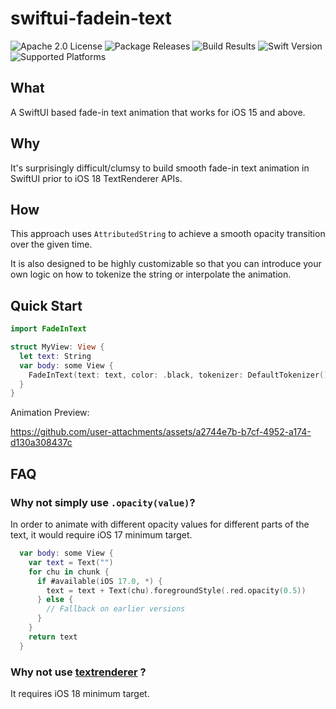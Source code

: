# swiftui-fadein-text

![Apache 2.0 License](https://img.shields.io/github/license/juyan/swiftui-fadein-text)
![Package Releases](https://img.shields.io/github/v/release/juyan/swiftui-fadein-text)
![Build Results](https://img.shields.io/github/actions/workflow/status/juyan/swiftui-fadein-text/.github/workflows/swift.yml?branch=main)
![Swift Version](https://img.shields.io/badge/swift-5.5-critical)
![Supported Platforms](https://img.shields.io/badge/platform-iOS%2015%20-lightgrey)

## What
A SwiftUI based fade-in text animation that works for iOS 15 and above.

## Why
It's surprisingly difficult/clumsy to build smooth fade-in text animation in SwiftUI prior to iOS 18 TextRenderer APIs. 

## How
This approach uses `AttributedString` to achieve a smooth opacity transition over the given time.

It is also designed to be highly customizable so that you can introduce your own logic on how to tokenize the string or interpolate the animation.

## Quick Start
```swift
import FadeInText

struct MyView: View {
  let text: String
  var body: some View {
    FadeInText(text: text, color: .black, tokenizer: DefaultTokenizer(), interpolator: LinearInterpolator(config: .defaultValue))
  }
}
```

Animation Preview:

https://github.com/user-attachments/assets/a2744e7b-b7cf-4952-a174-d130a308437c

## FAQ

### Why not simply use `.opacity(value)`?

In order to animate with different opacity values for different parts of the text, it would require iOS 17 minimum target.

```swift
  var body: some View {
    var text = Text("")
    for chu in chunk {
      if #available(iOS 17.0, *) {
        text = text + Text(chu).foregroundStyle(.red.opacity(0.5))
      } else {
        // Fallback on earlier versions
      }
    }
    return text
  }
```
### Why not use [textrenderer](https://developer.apple.com/documentation/swiftui/view/textrenderer(_:)) ?

It requires iOS 18 minimum target.

### 

